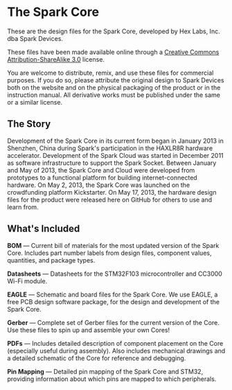 The Spark Core
=====

These are the design files for the Spark Core, developed by Hex Labs, Inc. dba Spark Devices.

These files have been made available online through a [Creative Commons Attribution-ShareAlike 3.0](http://creativecommons.org/licenses/by-sa/3.0/) license.

You are welcome to distribute, remix, and use these files for commercial purposes. If you do so, please attribute the original design to Spark Devices both on the website and on the physical packaging of the product or in the instruction manual. All derivative works must be published under the same or a similar license.

## The Story

Development of the Spark Core in its current form began in January 2013 in Shenzhen, China during Spark's participation in the HAXLR8R hardware accelerator.  Development of the Spark Cloud was started in December 2011 as software infrastructure to support the Spark Socket.  Between January and May of 2013, the Spark Core and Cloud were developed from prototypes to a functional platform for building internet-connected hardware.  On May 2, 2013, the Spark Core was launched on the crowdfunding platform Kickstarter.  On May 17, 2013, the hardware design files for the product were released here on GitHub for others to use and learn from.

## What's Included

**BOM** — Current bill of materials for the most updated version of the Spark Core.  Includes part number labels from design files, component values, quantities, and package types.

**Datasheets** — Datasheets for the STM32F103 microcontroller and CC3000 Wi-Fi module.

**EAGLE** — Schematic and board files for the Spark Core.  We use EAGLE, a free PCB design software package, for the design and development of the Spark Core.

**Gerber** — Complete set of Gerber files for the current version of the Core.  Use these files to spin up and assemble your own Cores!

**PDFs** — Includes detailed description of component placement on the Core (especially useful during assembly).  Also includes mechanical drawings and a detailed schematic of the Core for reference and debugging.

**Pin Mapping** — Detailed pin mapping of the Spark Core and STM32, providing information about which pins are mapped to which peripherals.
